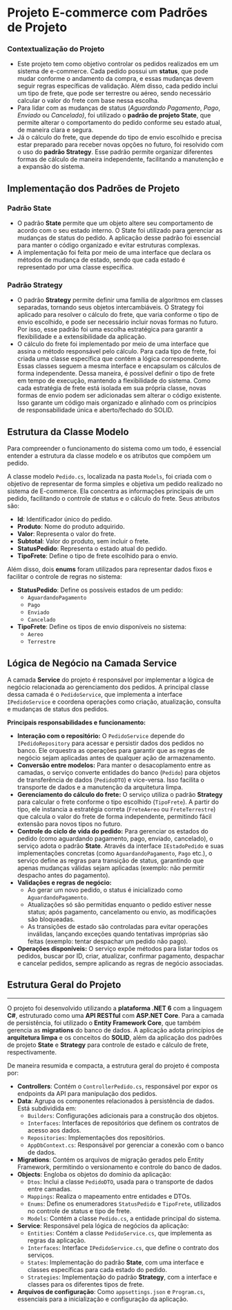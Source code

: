 # Projeto E-commerce com Padrões de Projeto

### Contextualização do Projeto

- Este projeto tem como objetivo controlar os pedidos realizados em um sistema de e-commerce. Cada pedido possui um **status**, que pode mudar conforme o andamento da compra, e essas mudanças devem seguir regras específicas de validação. Além disso, cada pedido inclui um tipo de frete, que pode ser terrestre ou aéreo, sendo necessário calcular o valor do frete com base nessa escolha.
- Para lidar com as mudanças de status  (*Aguardando Pagamento*, *Pago*, *Enviado* ou *Cancelado)*, foi utilizado o **padrão de projeto State**, que permite alterar o comportamento do pedido conforme seu estado atual, de maneira clara e segura.
- Já o cálculo do frete, que depende do tipo de envio escolhido e precisa estar preparado para receber novas opções no futuro, foi resolvido com o uso do **padrão Strategy**. Esse padrão permite organizar diferentes formas de cálculo de maneira independente, facilitando a manutenção e a expansão do sistema.

## Implementação dos Padrões de Projeto

### Padrão State

- O padrão **State** permite que um objeto altere seu comportamento de acordo com o seu estado interno. O State foi utilizado para gerenciar as mudanças de status do pedido. A aplicação desse padrão foi essencial para manter o código organizado e evitar estruturas complexas.
- A implementação foi feita por meio de uma interface que declara os métodos de mudança de estado, sendo que cada estado é representado por uma classe específica.

### Padrão Strategy

- O padrão **Strategy** permite definir uma família de algoritmos em classes separadas, tornando seus objetos intercambiáveis. O Strategy foi aplicado para resolver o cálculo do frete, que varia conforme o tipo de envio escolhido, e pode ser necessário incluir novas formas no futuro. Por isso, esse padrão foi uma escolha estratégica para garantir a flexibilidade e a extensibilidade da aplicação.
- O cálculo do frete foi implementado por meio de uma interface que assina o método responsável pelo cálculo. Para cada tipo de frete, foi criada uma classe específica que contém a lógica correspondente. Essas classes seguem a mesma interface e encapsulam os cálculos de forma independente. Dessa maneira, é possível definir o tipo de frete em tempo de execução, mantendo a flexibilidade do sistema. Como cada estratégia de frete está isolada em sua própria classe, novas formas de envio podem ser adicionadas sem alterar o código existente. Isso garante um código mais organizado e alinhado com os princípios de responsabilidade única e aberto/fechado do SOLID.

## Estrutura da Classe Modelo

Para compreender o funcionamento do sistema como um todo, é essencial entender a estrutura da classe modelo e os atributos que compõem um pedido.

A classe modelo `Pedido.cs`, localizada na pasta `Models`, foi criada com o objetivo de representar de forma simples e objetiva um pedido realizado no sistema de E-commerce. Ela concentra as informações principais de um pedido, facilitando o controle de status e o cálculo do frete. Seus atributos são:

- **Id**: Identificador único do pedido.
- **Produto**: Nome do produto adquirido.
- **Valor**: Representa o valor do frete.
- **Subtotal**: Valor do produto, sem incluir o frete.
- **StatusPedido**: Representa o estado atual do pedido.
- **TipoFrete**: Define o tipo de frete escolhido para o envio.

Além disso, dois **enums** foram utilizados para representar dados fixos e facilitar o controle de regras no sistema:

- **StatusPedido**: Define os possíveis estados de um pedido:
    - `AguardandoPagamento`
    - `Pago`
    - `Enviado`
    - `Cancelado`
- **TipoFrete**: Define os tipos de envio disponíveis no sistema:
    - `Aereo`
    - `Terrestre`

## Lógica de Negócio na Camada Service

A camada **Service** do projeto é responsável por implementar a lógica de negócio relacionada ao gerenciamento dos pedidos. A principal classe dessa camada é o `PedidoService`, que implementa a interface `IPedidoService` e coordena operações como criação, atualização, consulta e mudanças de status dos pedidos.

**Principais responsabilidades e funcionamento:**

- **Interação com o repositório:** O `PedidoService` depende do `IPedidoRepository` para acessar e persistir dados dos pedidos no banco. Ele orquestra as operações para garantir que as regras de negócio sejam aplicadas antes de qualquer ação de armazenamento.
- **Conversão entre modelos:** Para manter o desacoplamento entre as camadas, o serviço converte entidades do banco (`Pedido`) para objetos de transferência de dados (`PedidoDTO`) e vice-versa. Isso facilita o transporte de dados e a manutenção da arquitetura limpa.
- **Gerenciamento do cálculo do frete:** O serviço utiliza o padrão **Strategy** para calcular o frete conforme o tipo escolhido (`TipoFrete`). A partir do tipo, ele instancia a estratégia correta (`FreteAereo` ou `FreteTerrestre`) que calcula o valor do frete de forma independente, permitindo fácil extensão para novos tipos no futuro.
- **Controle do ciclo de vida do pedido:** Para gerenciar os estados do pedido (como aguardando pagamento, pago, enviado, cancelado), o serviço adota o padrão **State**. Através da interface `IEstadoPedido` e suas implementações concretas (como `AguardandoPagamento`, `Pago` etc.), o serviço define as regras para transição de status, garantindo que apenas mudanças válidas sejam aplicadas (exemplo: não permitir despacho antes do pagamento).
- **Validações e regras de negócio:**
    - Ao gerar um novo pedido, o status é inicializado como `AguardandoPagamento`.
    - Atualizações só são permitidas enquanto o pedido estiver nesse status; após pagamento, cancelamento ou envio, as modificações são bloqueadas.
    - As transições de estado são controladas para evitar operações inválidas, lançando exceções quando tentativas impróprias são feitas (exemplo: tentar despachar um pedido não pago).
- **Operações disponíveis:** O serviço expõe métodos para listar todos os pedidos, buscar por ID, criar, atualizar, confirmar pagamento, despachar e cancelar pedidos, sempre aplicando as regras de negócio associadas.

## Estrutura Geral do Projeto

---

O projeto foi desenvolvido utilizando a **plataforma .NET 6** com a linguagem **C#**, estruturado como uma **API RESTful** com **ASP.NET Core**. Para a camada de persistência, foi utilizado o **Entity Framework Core**, que também gerencia as **migrations** do banco de dados. A aplicação adota princípios de **arquitetura limpa** e os conceitos do **SOLID**, além da aplicação dos padrões de projeto **State** e **Strategy** para controle de estado e cálculo de frete, respectivamente.

De maneira resumida e compacta, a estrutura geral do projeto é composta por:

- **Controllers**: Contém o `ControllerPedido.cs`, responsável por expor os endpoints da API para manipulação dos pedidos.
- **Data**: Agrupa os componentes relacionados à persistência de dados. Está subdividida em:
    - `Builders`: Configurações adicionais para a construção dos objetos.
    - `Interfaces`: Interfaces de repositórios que definem os contratos de acesso aos dados.
    - `Repositories`: Implementações dos repositórios.
    - `AppDbContext.cs`: Responsável por gerenciar a conexão com o banco de dados.
- **Migrations**: Contém os arquivos de migração gerados pelo Entity Framework, permitindo o versionamento e controle do banco de dados.
- **Objects**: Engloba os objetos do domínio da aplicação:
    - `Dtos`: Inclui a classe `PedidoDTO`, usada para o transporte de dados entre camadas.
    - `Mappings`: Realiza o mapeamento entre entidades e DTOs.
    - `Enums`: Define os enumeradores `StatusPedido` e `TipoFrete`, utilizados no controle de status e tipo de frete.
    - `Models`: Contém a classe `Pedido.cs`, a entidade principal do sistema.
- **Service**: Responsável pela lógica de negócios da aplicação:
    - `Entities`: Contém a classe `PedidoService.cs`, que implementa as regras da aplicação.
    - `Interfaces`: Interface `IPedidoService.cs`, que define o contrato dos serviços.
    - `States`: Implementação do padrão **State**, com uma interface e classes específicas para cada estado do pedido.
    - `Strategies`: Implementação do padrão **Strategy**, com a interface e classes para os diferentes tipos de frete.
- **Arquivos de configuração**: Como `appsettings.json` e `Program.cs`, essenciais para a inicialização e configuração da aplicação.
